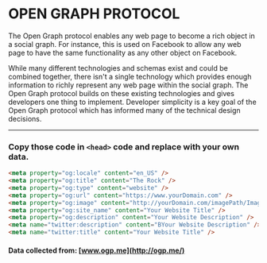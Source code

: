 # OPEN GRAPH PROTOCOL

The Open Graph protocol enables any web page to become a rich object in a social graph. For instance, this is used on Facebook to allow any web page to have the same functionality as any other object on Facebook.

While many different technologies and schemas exist and could be combined together, there isn't a single technology which provides enough information to richly represent any web page within the social graph. The Open Graph protocol builds on these existing technologies and gives developers one thing to implement. Developer simplicity is a key goal of the Open Graph protocol which has informed many of the technical design decisions.

<hr>

### Copy those code in `<head>` code and replace with your own data.

```html
<meta property="og:locale" content="en_US" />
<meta property="og:title" content="The Rock" />
<meta property="og:type" content="website" />
<meta property="og:url" content="https://www.yourDomain.com" />
<meta property="og:image" content="http://yourDomain.com/imagePath/Image.jpg" />
<meta property="og:site_name" content="Your Website Title" />
<meta property="og:description" content="Your Website Description" />
<meta name="twitter:description" content="BYour Website Description" />
<meta name="twitter:title" content="Your Website Title" />
```

#### Data collected from: [www.ogp.me](http://ogp.me/)